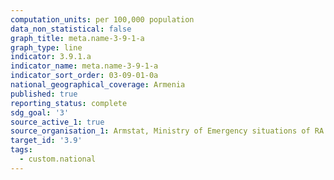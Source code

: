 ```yaml
---
computation_units: per 100,000 population
data_non_statistical: false
graph_title: meta.name-3-9-1-a
graph_type: line
indicator: 3.9.1.a
indicator_name: meta.name-3-9-1-a
indicator_sort_order: 03-09-01-0a
national_geographical_coverage: Armenia
published: true
reporting_status: complete
sdg_goal: '3'
source_active_1: true
source_organisation_1: Armstat, Ministry of Emergency situations of RA
target_id: '3.9'
tags:
  - custom.national
---
```

